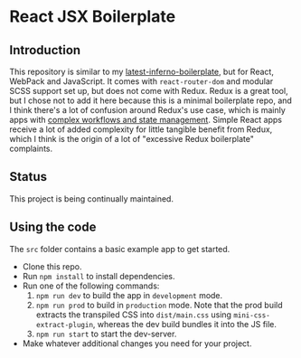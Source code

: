 # React JSX Boilerplate

## Introduction

This repository is similar to my [latest-inferno-boilerplate](https://github.com/yottaawesome/latest-inferno-boilerplate), but for React, WebPack and JavaScript. It comes with `react-router-dom` and modular SCSS support set up, but does not come with Redux. Redux is a great tool, but I chose not to add it here because this is a minimal boilerplate repo, and I think there's a lot of confusion around Redux's use case, which is mainly apps with [complex workflows and state management](https://dev.to/polluterofminds/why-you-probably-don-t-need-redux-399o). Simple React apps receive a lot of added complexity for little tangible benefit from Redux, which I think is the origin of a lot of "excessive Redux boilerplate" complaints.

## Status

This project is being continually maintained.

## Using the code

The `src` folder contains a basic example app to get started.

* Clone this repo.
* Run `npm install` to install dependencies.
* Run one of the following commands:
    1. `npm run dev` to build the app in `development` mode.
    2. `npm run prod` to build in `production` mode. Note that the prod build extracts the transpiled CSS into `dist/main.css` using `mini-css-extract-plugin`, whereas the dev build bundles it into the JS file.
    3. `npm run start` to start the dev-server.
* Make whatever additional changes you need for your project.
